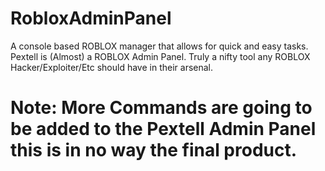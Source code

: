 # RobloxAdminPanel
A console based ROBLOX manager that allows for quick and easy tasks. Pextell is (Almost) a ROBLOX Admin Panel. Truly a nifty tool any ROBLOX Hacker/Exploiter/Etc should have in their arsenal.



# Note: More Commands are going to be added to the Pextell Admin Panel this is in no way the final product.

